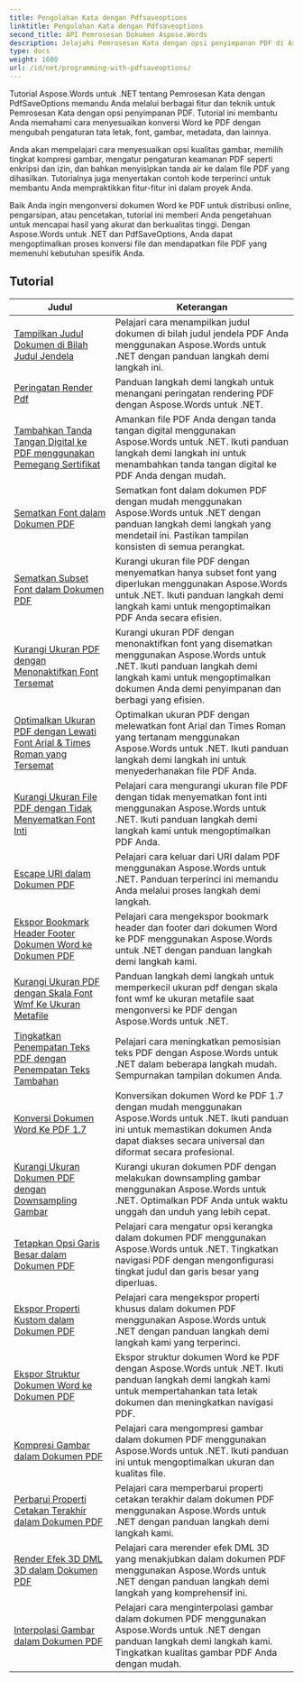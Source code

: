 ```yaml
---
title: Pengolahan Kata dengan Pdfsaveoptions
linktitle: Pengolahan Kata dengan Pdfsaveoptions
second_title: API Pemrosesan Dokumen Aspose.Words
description: Jelajahi Pemrosesan Kata dengan opsi penyimpanan PDF di Aspose.Words untuk .NET. Pelajari cara membuat dokumen Word ke PDF dengan fitur-fitur canggih melalui tutorial langkah demi langkah dan kode contoh.
type: docs
weight: 1680
url: /id/net/programming-with-pdfsaveoptions/
---
```

Tutorial Aspose.Words untuk .NET tentang Pemrosesan Kata dengan PdfSaveOptions memandu Anda melalui berbagai fitur dan teknik untuk Pemrosesan Kata dengan opsi penyimpanan PDF. Tutorial ini membantu Anda memahami cara menyesuaikan konversi Word ke PDF dengan mengubah pengaturan tata letak, font, gambar, metadata, dan lainnya.

Anda akan mempelajari cara menyesuaikan opsi kualitas gambar, memilih tingkat kompresi gambar, mengatur pengaturan keamanan PDF seperti enkripsi dan izin, dan bahkan menyisipkan tanda air ke dalam file PDF yang dihasilkan. Tutorialnya juga menyertakan contoh kode terperinci untuk membantu Anda mempraktikkan fitur-fitur ini dalam proyek Anda.

Baik Anda ingin mengonversi dokumen Word ke PDF untuk distribusi online, pengarsipan, atau pencetakan, tutorial ini memberi Anda pengetahuan untuk mencapai hasil yang akurat dan berkualitas tinggi. Dengan Aspose.Words untuk .NET dan PdfSaveOptions, Anda dapat mengoptimalkan proses konversi file dan mendapatkan file PDF yang memenuhi kebutuhan spesifik Anda.

 ## Tutorial
| Judul | Keterangan |
| --- | --- |
| [Tampilkan Judul Dokumen di Bilah Judul Jendela](./display-doc-title-in-window-titlebar/) | Pelajari cara menampilkan judul dokumen di bilah judul jendela PDF Anda menggunakan Aspose.Words untuk .NET dengan panduan langkah demi langkah ini. |
| [Peringatan Render Pdf](./pdf-render-warnings/) | Panduan langkah demi langkah untuk menangani peringatan rendering PDF dengan Aspose.Words untuk .NET. |
| [Tambahkan Tanda Tangan Digital ke PDF menggunakan Pemegang Sertifikat](./digitally-signed-pdf-using-certificate-holder/) | Amankan file PDF Anda dengan tanda tangan digital menggunakan Aspose.Words untuk .NET. Ikuti panduan langkah demi langkah ini untuk menambahkan tanda tangan digital ke PDF Anda dengan mudah. |
| [Sematkan Font dalam Dokumen PDF](./embedded-all-fonts/) | Sematkan font dalam dokumen PDF dengan mudah menggunakan Aspose.Words untuk .NET dengan panduan langkah demi langkah yang mendetail ini. Pastikan tampilan konsisten di semua perangkat. |
| [Sematkan Subset Font dalam Dokumen PDF](./embedded-subset-fonts/) | Kurangi ukuran file PDF dengan menyematkan hanya subset font yang diperlukan menggunakan Aspose.Words untuk .NET. Ikuti panduan langkah demi langkah kami untuk mengoptimalkan PDF Anda secara efisien. |
| [Kurangi Ukuran PDF dengan Menonaktifkan Font Tersemat](./disable-embed-windows-fonts/) | Kurangi ukuran PDF dengan menonaktifkan font yang disematkan menggunakan Aspose.Words untuk .NET. Ikuti panduan langkah demi langkah kami untuk mengoptimalkan dokumen Anda demi penyimpanan dan berbagi yang efisien. |
| [Optimalkan Ukuran PDF dengan Lewati Font Arial & Times Roman yang Tersemat](./skip-embedded-arial-and-times-roman-fonts/) | Optimalkan ukuran PDF dengan melewatkan font Arial dan Times Roman yang tertanam menggunakan Aspose.Words untuk .NET. Ikuti panduan langkah demi langkah ini untuk menyederhanakan file PDF Anda. |
| [Kurangi Ukuran File PDF dengan Tidak Menyematkan Font Inti](./avoid-embedding-core-fonts/) | Pelajari cara mengurangi ukuran file PDF dengan tidak menyematkan font inti menggunakan Aspose.Words untuk .NET. Ikuti panduan langkah demi langkah kami untuk mengoptimalkan PDF Anda. |
| [Escape URI dalam Dokumen PDF](./escape-uri/) | Pelajari cara keluar dari URI dalam PDF menggunakan Aspose.Words untuk .NET. Panduan terperinci ini memandu Anda melalui proses langkah demi langkah. |
| [Ekspor Bookmark Header Footer Dokumen Word ke Dokumen PDF](./export-header-footer-bookmarks/) | Pelajari cara mengekspor bookmark header dan footer dari dokumen Word ke PDF menggunakan Aspose.Words untuk .NET dengan panduan langkah demi langkah kami. |
| [Kurangi Ukuran PDF dengan Skala Font Wmf Ke Ukuran Metafile](./scale-wmf-fonts-to-metafile-size/) | Panduan langkah demi langkah untuk memperkecil ukuran pdf dengan skala font wmf ke ukuran metafile saat mengonversi ke PDF dengan Aspose.Words untuk .NET. |
| [Tingkatkan Penempatan Teks PDF dengan Penempatan Teks Tambahan](./additional-text-positioning/) | Pelajari cara meningkatkan pemosisian teks PDF dengan Aspose.Words untuk .NET dalam beberapa langkah mudah. Sempurnakan tampilan dokumen Anda. |
| [Konversi Dokumen Word Ke PDF 1.7](./conversion-to-pdf-17/) | Konversikan dokumen Word ke PDF 1.7 dengan mudah menggunakan Aspose.Words untuk .NET. Ikuti panduan ini untuk memastikan dokumen Anda dapat diakses secara universal dan diformat secara profesional. |
| [Kurangi Ukuran Dokumen PDF dengan Downsampling Gambar](./downsampling-images/) | Kurangi ukuran dokumen PDF dengan melakukan downsampling gambar menggunakan Aspose.Words untuk .NET. Optimalkan PDF Anda untuk waktu unggah dan unduh yang lebih cepat. |
| [Tetapkan Opsi Garis Besar dalam Dokumen PDF](./set-outline-options/) | Pelajari cara mengatur opsi kerangka dalam dokumen PDF menggunakan Aspose.Words untuk .NET. Tingkatkan navigasi PDF dengan mengonfigurasi tingkat judul dan garis besar yang diperluas. |
| [Ekspor Properti Kustom dalam Dokumen PDF](./custom-properties-export/) | Pelajari cara mengekspor properti khusus dalam dokumen PDF menggunakan Aspose.Words untuk .NET dengan panduan langkah demi langkah kami yang terperinci. |
| [Ekspor Struktur Dokumen Word ke Dokumen PDF](./export-document-structure/) | Ekspor struktur dokumen Word ke PDF dengan Aspose.Words untuk .NET. Ikuti panduan langkah demi langkah kami untuk mempertahankan tata letak dokumen dan meningkatkan navigasi PDF. |
| [Kompresi Gambar dalam Dokumen PDF](./image-compression/) | Pelajari cara mengompresi gambar dalam dokumen PDF menggunakan Aspose.Words untuk .NET. Ikuti panduan ini untuk mengoptimalkan ukuran dan kualitas file. |
| [Perbarui Properti Cetakan Terakhir dalam Dokumen PDF](./update-last-printed-property/) | Pelajari cara memperbarui properti cetakan terakhir dalam dokumen PDF menggunakan Aspose.Words untuk .NET dengan panduan langkah demi langkah kami. |
| [Render Efek 3D DML 3D dalam Dokumen PDF](./dml-3deffects-rendering/) | Pelajari cara merender efek DML 3D yang menakjubkan dalam dokumen PDF menggunakan Aspose.Words untuk .NET dengan panduan langkah demi langkah yang komprehensif ini. |
| [Interpolasi Gambar dalam Dokumen PDF](./interpolate-images/) | Pelajari cara menginterpolasi gambar dalam dokumen PDF menggunakan Aspose.Words untuk .NET dengan panduan langkah demi langkah kami. Tingkatkan kualitas gambar PDF Anda dengan mudah. |